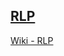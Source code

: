 [RLP](https://epf.wiki/#/wiki/EL/data-structures?id=rlp)
--------------------------------------------------------

[Wiki - RLP](https://epf.wiki/#/wiki/EL/RLP)